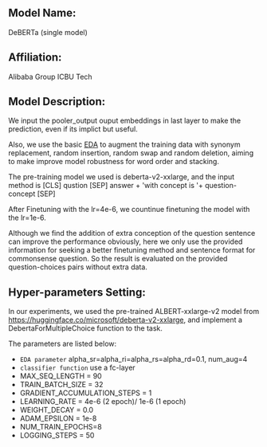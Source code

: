 ## Model Name:
DeBERTa (single model)

## Affiliation:
Alibaba Group ICBU Tech

## Model Description: 
We input the pooler_output ouput embeddings in last layer to make the prediction, even if its implict but useful.

Also, we use the basic [EDA](https://arxiv.org/abs/1901.11196) to augment the training data with synonym replacement, random insertion, random swap and random deletion, aiming to make improve model robustness for word order and stacking.

The pre-training model we used is deberta-v2-xxlarge, and the input method is [CLS] qustion [SEP] answer + 'with concept is '+ question-concept [SEP]

After Finetuning with the lr=4e-6, we countinue finetuning the model with the lr=1e-6.

Although we find the addition of extra conception of the question sentence can improve the performance obviously, here we only use the provided information for seeking a better finetuning method and sentence format for commonsense question. So the result is evaluated on the provided question-choices pairs without extra data.

## Hyper-parameters Setting: 

In our experiments, we used the pre-trained ALBERT-xxlarge-v2 model from https://huggingface.co/microsoft/deberta-v2-xxlarge, and implement a DebertaForMultipleChoice function to the task.

The parameters are listed below:
- `EDA parameter` alpha_sr=alpha_ri=alpha_rs=alpha_rd=0.1, num_aug=4
- `classifier function` use a fc-layer
- MAX_SEQ_LENGTH = 90
- TRAIN_BATCH_SIZE = 32
- GRADIENT_ACCUMULATION_STEPS = 1
- LEARNING_RATE = 4e-6 (2 epoch)/ 1e-6 (1 epoch)
- WEIGHT_DECAY = 0.0
- ADAM_EPSILON = 1e-8
- NUM_TRAIN_EPOCHS=8
- LOGGING_STEPS = 50
